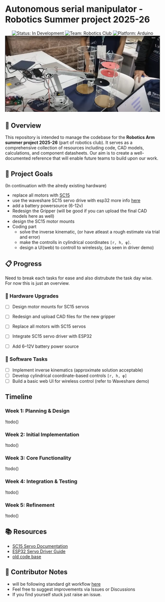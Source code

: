 # Autonomous serial manipulator - Robotics Summer project 2025-26

<div align="center">
  <img src="https://img.shields.io/badge/Status-In%20Development-yellow" alt="Status: In Development">
  <img src="https://img.shields.io/badge/Team-Robotics%20Club-blue" alt="Team: Robotics Club">
  <img src="https://img.shields.io/badge/Platform-STM32/Arduino-orange" alt="Platform: Arduino">
  </br>
  <div align="center">
    <img src="./photos/sample_foto_1.png" width="600" alt="Robot Arm Image">
  </div>
</div> 

## 🚀 Overview
This repository is intended to manage the codebase for the **Robotics Arm summer project 2025-26** (part of robotics club). It serves as a comprehensive collection of resources including code, CAD models, calculations, and component datasheets. Our aim is to create a well-documented reference that will enable future teams to build upon our work.

## 🎯 Project Goals
(In continuation with the alredy existing hardware)
- replace all motors with [SC15](https://www.waveshare.com/wiki/SC15_Servo)
- use the waveshare SC15 servo drive with esp32 more info [here](https://www.waveshare.com/wiki/Servo_Driver_with_ESP32#SC_Servo)
- add a battery powersource (6-12v)
- Redesign the Gripper (will be good if you can upload the final CAD models here as well)
- design the SC15 motor mounts
- Coding part
  - solve the inverse kinematic, (or have atleast a rough estimate via trial and error)
  - make the controlls in cylindrical coordinates `[r, h, φ]`.
  - design a UI(web) to controll to wirelessly, (as seen in driver demo)


## 📋 Progress 
Need to break each tasks for ease and also distrubute the task day wise.
For now this is just an overview.
### 🔧 Hardware Upgrades
- [ ] Design motor mounts for SC15 servos
- [ ] Redesign and upload CAD files for the new gripper
- [ ] Replace all motors with SC15 servos
- [ ] Integrate SC15 servo driver with ESP32 
- [ ] Add 6–12V battery power source


### 🧠 Software Tasks
- [ ] Implement inverse kinematics (approximate solution acceptable)
- [ ] Develop cylindrical coordinate-based controls `[r, h, φ]`
- [ ] Build a basic web UI for wireless control (refer to Waveshare demo)

## Timeline 
### Week 1: Planning & Design
!todo()

### Week 2: Initial Implementation
!todo()

### Week 3: Core Functionality
!todo()

### Week 4: Integration & Testing
!todo()

### Week 5: Refinement
!todo()

## 📚 Resources

- [SC15 Servo Documentation](https://www.waveshare.com/wiki/SC15_Servo)
- [ESP32 Servo Driver Guide](https://www.waveshare.com/wiki/Servo_Driver_with_ESP32#SC_Servo)
- [old code base](./code/old_code/)

## 🤝 Contributor Notes
- will be following standard git workflow [here](https://www.geeksforgeeks.org/git-workflows-with-open-source-collaboration/)
- Feel free to suggest improvements via Issues or Discussions
- If you find yourself stuck just raise an issue.


